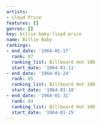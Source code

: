 ```yaml
---
artists:
- Lloyd Price
features: []
genres: []
key: billie-baby-lloyd-price
name: Billie Baby
rankings:
- end_date: '1964-01-17'
  rank: 87
  ranking_list: Billboard Hot 100
  start_date: '1964-01-11'
- end_date: '1964-01-24'
  rank: 85
  ranking_list: Billboard Hot 100
  start_date: '1964-01-18'
- end_date: '1964-01-31'
  rank: 84
  ranking_list: Billboard Hot 100
  start_date: '1964-01-25'
---
```


